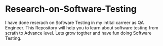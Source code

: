 # Research-on-Software-Testing 

I have done reserach on Software Testing in my intital carreer as QA Engineer. This Repository will help you to learn about software testing from scrath to Advance level. Lets grow togther and have fun doing Software Testing.
